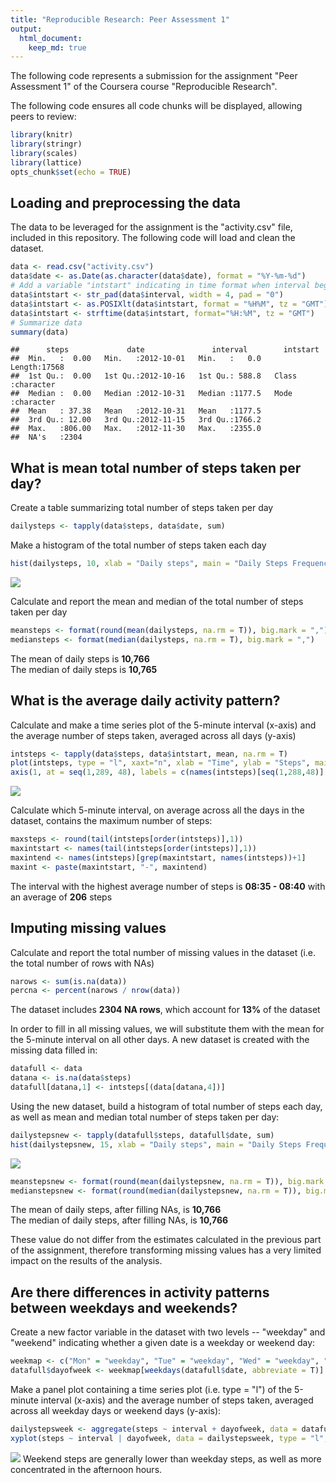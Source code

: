 ```yaml
---
title: "Reproducible Research: Peer Assessment 1"
output: 
  html_document:
    keep_md: true
---
```


The following code represents a submission for the assignment "Peer Assessment 1" of the Coursera course "Reproducible Research".

The following code ensures all code chunks will be displayed, allowing peers to review:


```r
library(knitr)
library(stringr)
library(scales)
library(lattice)
opts_chunk$set(echo = TRUE)
```

## Loading and preprocessing the data

The data to be leveraged for the assignment is the "activity.csv" file, included in this repository. The following code will load and clean the dataset.


```r
data <- read.csv("activity.csv")
data$date <- as.Date(as.character(data$date), format = "%Y-%m-%d")
# Add a variable "intstart" indicating in time format when interval begins
data$intstart <- str_pad(data$interval, width = 4, pad = "0")
data$intstart <- as.POSIXlt(data$intstart, format = "%H%M", tz = "GMT") 
data$intstart <- strftime(data$intstart, format="%H:%M", tz = "GMT")
# Summarize data
summary(data)
```

```
##      steps             date               interval        intstart        
##  Min.   :  0.00   Min.   :2012-10-01   Min.   :   0.0   Length:17568      
##  1st Qu.:  0.00   1st Qu.:2012-10-16   1st Qu.: 588.8   Class :character  
##  Median :  0.00   Median :2012-10-31   Median :1177.5   Mode  :character  
##  Mean   : 37.38   Mean   :2012-10-31   Mean   :1177.5                     
##  3rd Qu.: 12.00   3rd Qu.:2012-11-15   3rd Qu.:1766.2                     
##  Max.   :806.00   Max.   :2012-11-30   Max.   :2355.0                     
##  NA's   :2304
```

## What is mean total number of steps taken per day?

Create a table summarizing total number of steps taken per day


```r
dailysteps <- tapply(data$steps, data$date, sum)
```

Make a histogram of the total number of steps taken each day


```r
hist(dailysteps, 10, xlab = "Daily steps", main = "Daily Steps Frequency")
```

![](PA1_template_files/figure-html/unnamed-chunk-2-1.png)<!-- -->

Calculate and report the mean and median of the total number of steps taken per day


```r
meansteps <- format(round(mean(dailysteps, na.rm = T)), big.mark = ",")
mediansteps <- format(median(dailysteps, na.rm = T), big.mark = ",")
```

The mean of daily steps is **10,766**  
The median of daily steps is **10,765**

## What is the average daily activity pattern?

Calculate and make a time series plot of the 5-minute interval (x-axis) and the average number of steps taken, averaged across all days (y-axis)


```r
intsteps <- tapply(data$steps, data$intstart, mean, na.rm = T)
plot(intsteps, type = "l", xaxt="n", xlab = "Time", ylab = "Steps", main = "Average steps by time of day")
axis(1, at = seq(1,289, 48), labels = c(names(intsteps)[seq(1,288,48)],"00:00"))
```

![](PA1_template_files/figure-html/unnamed-chunk-4-1.png)<!-- -->

Calculate which 5-minute interval, on average across all the days in the dataset, contains the maximum number of steps:


```r
maxsteps <- round(tail(intsteps[order(intsteps)],1))
maxintstart <- names(tail(intsteps[order(intsteps)],1))
maxintend <- names(intsteps)[grep(maxintstart, names(intsteps))+1]
maxint <- paste(maxintstart, "-", maxintend)
```
The interval with the highest average number of steps is **08:35 - 08:40** with an average of **206** steps

## Imputing missing values

Calculate and report the total number of missing values in the dataset (i.e. the total number of rows with NAs)


```r
narows <- sum(is.na(data))
percna <- percent(narows / nrow(data))
```

The dataset includes **2304 NA rows**, which account for **13%** of the dataset

In order to fill in all missing values, we will substitute them with the mean for the 5-minute interval on all other days. A new dataset is created with the missing data filled in:


```r
datafull <- data
datana <- is.na(data$steps)
datafull[datana,1] <- intsteps[(data[datana,4])]
```
Using the new dataset, build a histogram of total number of steps each day, as well as mean and median total number of steps taken per day:


```r
dailystepsnew <- tapply(datafull$steps, datafull$date, sum)
hist(dailystepsnew, 15, xlab = "Daily steps", main = "Daily Steps Frequency (No NAs)")
```

![](PA1_template_files/figure-html/unnamed-chunk-8-1.png)<!-- -->

```r
meanstepsnew <- format(round(mean(dailystepsnew, na.rm = T)), big.mark = ",")
medianstepsnew <- format(round(median(dailystepsnew, na.rm = T)), big.mark = ",")
```
The mean of daily steps, after filling NAs, is **10,766**  
The median of daily steps, after filling NAs, is **10,766**

These value do not differ from the estimates calculated in the previous part of the assignment, therefore transforming missing values has a very limited impact on the results of the analysis.

## Are there differences in activity patterns between weekdays and weekends?

Create a new factor variable in the dataset with two levels -- "weekday" and "weekend" indicating whether a given date is a weekday or weekend day:


```r
weekmap <- c("Mon" = "weekday", "Tue" = "weekday", "Wed" = "weekday", "Thu" = "weekday", "Fri" = "weekday", "Sat" = "weekend","Sun" = "weekend")
datafull$dayofweek <- weekmap[weekdays(datafull$date, abbreviate = T)]
```


Make a panel plot containing a time series plot (i.e. type = "l") of the 5-minute interval (x-axis) and the average number of steps taken, averaged across all weekday days or weekend days (y-axis):


```r
dailystepsweek <- aggregate(steps ~ interval + dayofweek, data = datafull, FUN = mean)
xyplot(steps ~ interval | dayofweek, data = dailystepsweek, type = "l", layout = c(1, 2), xlab = "Interval", ylab = "Steps", main = "Average steps on weekend and weekday", scales = list(x = list(at = quantile(dailystepsweek$interval), labels = c("00:00", "06:00", "12:00", "18:00", "00:00"))))
```

![](PA1_template_files/figure-html/unnamed-chunk-10-1.png)<!-- -->
Weekend steps are generally lower than weekday steps, as well as more concentrated in the afternoon hours.
